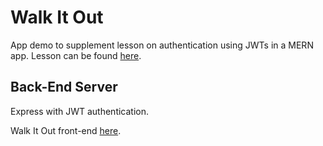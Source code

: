 # Walk It Out

App demo to supplement lesson on authentication using JWTs in a MERN app. Lesson can be found [here](https://github.com/megmaciver13/jwt-lesson).

## Back-End Server
Express with JWT authentication.

Walk It Out front-end [here](https://github.com/megmaciver13/walk-it-out-front).
